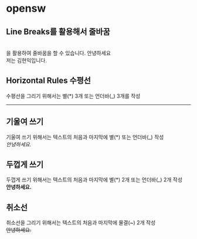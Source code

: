 # opensw
## Line Breaks를 활용해서 줄바꿈
<br>을 활용하여 줄바꿈을 할 수 있습니다.
안녕하세요 <br>저는 김현익입니다.
## Horizontal Rules 수평선
수평선을 그리기 위해서는 별(*) 3개 또는 언더바(_) 3개를 작성
***
## 기울여 쓰기
기울여 쓰기 위해서는 텍스트의 처음과 마지막에 별(*) 또는 언더바(_) 작성 <br>
*안녕하세요.*
## 두껍게 쓰기
두껍게 쓰기 위해서는 텍스트의 처음과 마지막에 별(*) 2개 또는 언더바(_) 2개 작성 <br>
**안녕하세요.**
## 취소선
취소선을 그리기 위해서는 텍스트의 처음과 마지막에 물결(~) 2개 작성 <br>
~~안녕하세요.~~
